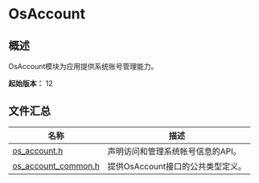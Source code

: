 # OsAccount

## 概述

OsAccount模块为应用提供系统账号管理能力。

**起始版本：** 12
## 文件汇总

| 名称 | 描述 |
| -- | -- |
| [os_account.h](capi-os-account-h.md) | 声明访问和管理系统帐号信息的API。 |
| [os_account_common.h](capi-os-account-common-h.md) | 提供OsAccount接口的公共类型定义。 |
